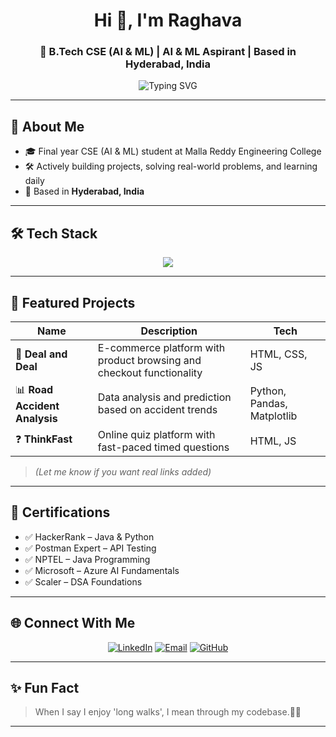 <h1 align="center">Hi 👋, I'm Raghava</h1>
<h3 align="center">🚀 B.Tech CSE (AI & ML) | AI & ML Aspirant | Based in Hyderabad, India</h3>

<p align="center">
  <img src="https://readme-typing-svg.herokuapp.com?font=Fira+Code&weight=500&size=22&duration=3000&pause=1000&color=00BFFF&center=true&vCenter=true&width=435&lines=AI+%26+ML+Enthusiast;Data+Science+Learner;Open+Source+Contributor;Lifelong+Learner" alt="Typing SVG" />
</p>

---

## 🧠 About Me
- 🎓 Final year CSE (AI & ML) student at Malla Reddy Engineering College  
- 🛠️ Actively building projects, solving real-world problems, and learning daily  
- 📍 Based in **Hyderabad, India**

---

## 🛠️ Tech Stack

<p align="center">
  <img src="https://skillicons.dev/icons?i=python,java,c,html,css,js,mysql,git,postman,azure&theme=light" />
</p>

---

## 📌 Featured Projects

| Name                  | Description                                                             | Tech |
|-----------------------|-------------------------------------------------------------------------|------|
| 🛒 **Deal and Deal**   | E-commerce platform with product browsing and checkout functionality   | HTML, CSS, JS |
| 📊 **Road Accident Analysis** | Data analysis and prediction based on accident trends           | Python, Pandas, Matplotlib |
| ❓ **ThinkFast**        | Online quiz platform with fast-paced timed questions                  | HTML, JS |

> *(Let me know if you want real links added)*

---

## 📜 Certifications

- ✅ HackerRank – Java & Python  
- ✅ Postman Expert – API Testing  
- ✅ NPTEL – Java Programming  
- ✅ Microsoft – Azure AI Fundamentals  
- ✅ Scaler – DSA Foundations

---

## 🌐 Connect With Me

<p align="center">
  <a href="https://linkedin.com/in/raghavendra27" target="_blank"><img src="https://img.shields.io/badge/-LinkedIn-blue?style=for-the-badge&logo=linkedin" alt="LinkedIn"/></a>
  <a href="mailto:raghavendrabonagiri5.com" target="_blank"><img src="https://img.shields.io/badge/-Email-D14836?style=for-the-badge&logo=gmail&logoColor=white" alt="Email"/></a>
  <a href="https://github.com/Raghavendra-27" target="_blank"><img src="https://img.shields.io/badge/-GitHub-181717?style=for-the-badge&logo=github" alt="GitHub"/></a>
</p>

---

## ✨ Fun Fact  
> When I say I enjoy 'long walks', I mean through my codebase.🧩🧠

---



<!-- Feel free to add your own custom sections or achievements here -->

